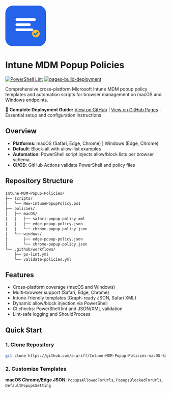 ![Repository Icon](docs/assets/icon.svg)

# Intune MDM Popup Policies
[![PowerShell Lint](https://github.com/a-ariff/Intune-MDM-Popup-Policies-macOS-Safari-Edge-Chrome-and-Windows-Edge-Chrome-/actions/workflows/ps-lint.yml/badge.svg)](https://github.com/a-ariff/Intune-MDM-Popup-Policies-macOS-Safari-Edge-Chrome-and-Windows-Edge-Chrome-/actions/workflows/ps-lint.yml)
[![pages-build-deployment](https://github.com/a-ariff/Intune-MDM-Popup-Policies-macOS-Safari-Edge-Chrome-and-Windows-Edge-Chrome-/actions/workflows/pages/pages-build-deployment/badge.svg)](https://github.com/a-ariff/Intune-MDM-Popup-Policies-macOS-Safari-Edge-Chrome-and-Windows-Edge-Chrome-/actions/workflows/pages/pages-build-deployment)

Comprehensive cross-platform Microsoft Intune MDM popup policy templates and automation scripts for browser management on macOS and Windows endpoints.

📄 **Complete Deployment Guide:** [View on GitHub](docs/popup-policy-guide.md) | [View on GitHub Pages](https://a-ariff.github.io/Intune-MDM-Popup-Policies-macOS-Safari-Edge-Chrome-and-Windows-Edge-Chrome-/popup-policy-guide) - Essential setup and configuration instructions

## Overview

- **Platforms**: macOS (Safari, Edge, Chrome) | Windows (Edge, Chrome)
- **Default**: Block-all with allow-list examples
- **Automation**: PowerShell script injects allow/block lists per browser schema
- **CI/CD**: GitHub Actions validate PowerShell and policy files

## Repository Structure

```
Intune-MDM-Popup-Policies/
├── scripts/
│   └── New-IntunePopupPolicy.ps1
├── policies/
│   ├── macOS/
│   │   ├── safari-popup-policy.xml
│   │   ├── edge-popup-policy.json
│   │   └── chrome-popup-policy.json
│   └── windows/
│       ├── edge-popup-policy.json
│       └── chrome-popup-policy.json
└── .github/workflows/
    ├── ps-lint.yml
    └── validate-policies.yml
```

## Features

- Cross-platform coverage (macOS and Windows)
- Multi-browser support (Safari, Edge, Chrome)
- Intune-friendly templates (Graph-ready JSON, Safari XML)
- Dynamic allow/block injection via PowerShell
- CI checks: PowerShell lint and JSON/XML validation
- Lint-safe logging and ShouldProcess

## Quick Start

### 1. Clone Repository

```bash
git clone https://github.com/a-ariff/Intune-MDM-Popup-Policies-macOS-Safari-Edge-Chrome-and-Windows-Edge-Chrome-.git
```

### 2. Customize Templates

**macOS Chrome/Edge JSON**: `PopupsAllowedForUrls`, `PopupsBlockedForUrls`, `DefaultPopupsSetting`

